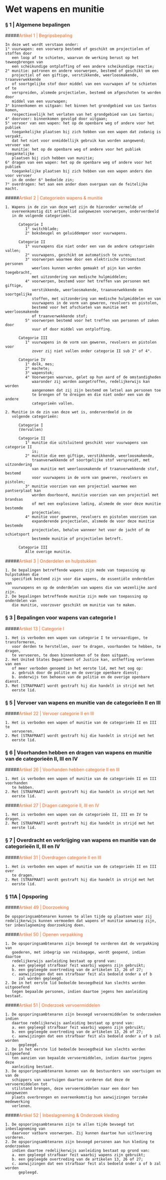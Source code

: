 # Wet wapens en munitie

### § 1 | Algemene bepalingen

#####<span style="color: #fc631e;">Artikel 1 | Begripsbepaling</span>
```
In deze wet wordt verstaan onder:
1° vuurwapen: een voorwerp bestemd of geschikt om projectielen of stoffen door 
   een loop af te schieten, waarvan de werking berust op het teweegbrengen van 
   een scheikundige ontploffing of een andere scheikundige reactie;
2° munitie: patronen en andere voorwerpen, bestemd of geschikt om een 
   projectiel of een giftige, verstikkende, weerloosmakende, traanverwekkende 
   of soortgelijke stof door middel van een vuurwapen af te schieten of te 
   verspreiden, alsmede projectielen, bestemd om afgeschoten te worden door 
   middel van een vuurwapen;
3° binnenkomen en uitgaan: het binnen het grondgebied van Los Santos komen, 
   respectievelijk het verlaten van het grondgebied van Los Santos;
4° doorvoer: binnenkomen gevolgd door uitgaan;
5° vervoer van een wapen: het op de openbare weg of andere voor het publiek 
   toegankelijke plaatsen bij zich hebben van een wapen dat zodanig is verpakt, 
   dat het niet voor onmiddellijk gebruik kan worden aangewend; vervoer van 
   munitie: het op de openbare weg of andere voor het publiek toegankelijke 
   plaatsen bij zich hebben van munitie;
6° dragen van een wapen: het op de openbare weg of andere voor het publiek 
   toegankelijke plaatsen bij zich hebben van een wapen anders dan voor vervoer 
   in de onder 6° bedoelde zin;
7° overdragen: het aan een ander doen overgaan van de feitelijke macht.
```

#####<span style="color: #fc631e;">Artikel 2 | Categorieën wapens & munitie</span>
```
1. Wapens in de zin van deze wet zijn de hieronder vermelde of 
   overeenkomstig dit artikellid aangewezen voorwerpen, onderverdeeld 
   in de volgende categorieën. 

      Categorie I
         1° switchblade;
         2° boksbeugel en geluiddemper voor vuurwapens.

      Categorie II
         1° vuurwapens die niet onder een van de andere categorieën vallen;
         2° vuurwapens, geschikt om automatisch te vuren;
         3° voorwerpen waarmee door een elektrische stroomstoot personen 
            weerloos kunnen worden gemaakt of pijn kan worden toegebracht, 
            met uitzondering van medische hulpmiddelen;
         4° voorwerpen, bestemd voor het treffen van personen met giftige, 
            verstikkende, weerloosmakende, traanverwekkende en soortgelijke 
            stoffen, met uitzondering van medische hulpmiddelen en van 
            vuurwapens in de vorm van geweren, revolvers en pistolen, 
            bestemd voor het afschieten van munitie met weerloosmakende 
            of traanverwekkende stof;
         5° voorwerpen bestemd voor het treffen van personen of zaken door 
            vuur of door middel van ontploffing.

      Categorie III
         1° vuurwapens in de vorm van geweren, revolvers en pistolen voor 
            zover zij niet vallen onder categorie II sub 2° of 4°.

      Categorie IV
         1° dolk, mes;
         2° machete;
         3° wapenstok;
         4° Voorwerpen waarvan, gelet op hun aard of de omstandigheden 
            waaronder zij worden aangetroffen, redelijkerwijs kan worden 
            aangenomen dat zij zijn bestemd om letsel aan personen toe 
            te brengen of te dreigen en die niet onder een van de andere 
            categorieën vallen.

2. Munitie in de zin van deze wet is, onderverdeeld in de 
   volgende categorieën: 

      Categorie I
      (Vervallen)

      Categorie II 
         1° munitie die uitsluitend geschikt voor vuurwapens van categorie II 
            is;
         2° munitie die een giftige, verstikkende, weerloosmakende, 
            traanverwekkende of soortgelijke stof verspreidt, met uitzondering 
            van munitie met weerloosmakende of traanverwekkende stof, bestemd 
            voor vuurwapens in de vorm van geweren, revolvers en pistolen;
         3° munitie voorzien van een projectiel waarmee een pantserplaat kan 
            worden doorboord, munitie voorzien van een projectiel met brandsas 
            of met een explosieve lading, alsmede de voor deze munitie bestemde 
            projectielen;
         4° munitie voor geweren, revolvers en pistolen voorzien van 
            expanderende projectielen, alsmede de voor deze munitie bestemde 
            projectielen, behalve wanneer het voor de jacht of de schietsport 
            bestemde munitie of projectielen betreft.

      Categorie III
         Alle overige munitie. 
```

#####<span style="color: #fc631e;">Artikel 3 | Onderdelen en hulpstukken</span>
```
1. De bepalingen betreffende wapens zijn mede van toepassing op hulpstukken die 
   specifiek bestemd zijn voor die wapens, de essentiële onderdelen van 
   vuurwapens en op de onderdelen van wapens die van wezenlijke aard zijn.
2. De bepalingen betreffende munitie zijn mede van toepassing op onderdelen van 
   die munitie, voorzover geschikt om munitie van te maken.
```

### § 3 | Bepalingen voor wapens van categorie I

#####<span style="color: #fc631e;">Artikel 13 | Categorie I</span>
```
1. Het is verboden een wapen van categorie I te vervaardigen, te transformeren, 
   voor derden te herstellen, over te dragen, voorhanden te hebben, te dragen, 
   te vervoeren, te doen binnenkomen of te doen uitgaan.
2. Het United States Department of Justice kan, ontheffing verlenen van een 
   of meer verboden genoemd in het eerste lid, met het oog op:
   a. gebruik door de politie en de overige openbare dienst;
   b. onderwijs ten behoeve van de politie en de overige openbare dienst.
3. Met [STRAFMAAT] wordt gestraft hij die handelt in strijd met het 
   eerste lid.
```

### § 5 | Vervoer van wapens en munitie van de categorieën II en III

#####<span style="color: #fc631e;">Artikel 22 | Vervoer categorie II en III</span>
```
1. Het is verboden een wapen of munitie van de categorieën II en III te 
   vervoeren.
2. Met [STRAFMAAT] wordt gestraft hij die handelt in strijd met het 
   eerste lid.
```

### § 6 | Voorhanden hebben en dragen van wapens en munitie van de categorieën II, III en IV

#####<span style="color: #fc631e;">Artikel 26 | Voorhanden hebben categorie II en III</span>
```
1. Het is verboden een wapen of munitie van de categorieën II en III voorhanden 
   te hebben.
2. Met [STRAFMAAT] wordt gestraft hij die handelt in strijd met het 
   eerste lid.   
```

#####<span style="color: #fc631e;">Artikel 27 | Dragen categorie II, III en IV</span>
```
1. Het is verboden een wapen van de categorieën II, III en IV te dragen.
2. Met [STRAFMAAT] wordt gestraft hij die handelt in strijd met het 
   eerste lid.
```

### § 7 | Overdracht en verkrijging van wapens en munitie van de categorieën II, III en IV

#####<span style="color: #fc631e;">Artikel 31 | Overdragen categorie II en III</span>
```
1. Het is verboden een wapen of munitie van de categorieën II en III over 
   te dragen.
2. Met [STRAFMAAT] wordt gestraft hij die handelt in strijd met het 
   eerste lid.   
```

### § 11A | Opsporing

#####<span style="color: #fc631e;">Artikel 49 | Doorzoeking</span>
```
De opsporingsambtenaren kunnen te allen tijde op plaatsen waar zij 
redelijkerwijs kunnen vermoeden dat wapens of munitie aanwezig zijn, 
ter inbeslagneming doorzoeking doen.
```

#####<span style="color: #fc631e;">Artikel 50 | Openen verpakking</span>
```
1. De opsporingsambtenaren zijn bevoegd te vorderen dat de verpakking van 
   goederen, met inbegrip van reisbagage, wordt geopend, indien daartoe 
   redelijkerwijs aanleiding bestaat op grond van:
   a. een gepleegd strafbaar feit waarbij wapens zijn gebruikt;
   b. een gepleegde overtreding van de artikelen 13, 26 of 27;
   c. aanwijzingen dat een strafbaar feit als bedoeld onder a of b 
      zal worden gepleegd.
2. De in het eerste lid bedoelde bevoegdheid kan slechts worden uitgeoefend 
   tegen bepaalde personen, indien daartoe jegens hen aanleiding bestaat.       
```

#####<span style="color: #fc631e;">Artikel 51 | Onderzoek vervoermiddelen</span>
```
1. De opsporingsambtenaren zijn bevoegd vervoermiddelen te onderzoeken indien 
   daartoe redelijkerwijs aanleiding bestaat op grond van:
   a. een gepleegd strafbaar feit waarbij wapens zijn gebruikt;
   b. een gepleegde overtreding van de artikelen 13, 26 of 27;
   c. aanwijzingen dat een strafbaar feit als bedoeld onder a of b zal worden 
      gepleegd.
2. De in het eerste lid bedoelde bevoegdheid kan slechts worden uitgeoefend 
   ten aanzien van bepaalde vervoermiddelen, indien daartoe jegens deze 
   aanleiding bestaat.
3. De opsporingsambtenaren kunnen van de bestuurders van voertuigen en van de 
   schippers van vaartuigen daartoe vorderen dat deze de vervoermiddelen tot 
   stilstand brengen, deze vervoermiddelen naar een door hen aangewezen 
   plaats overbrengen en overeenkomstig hun aanwijzingen terzake medewerking 
   verlenen.   
```

#####<span style="color: #fc631e;">Artikel 52 | Inbeslagneming & Onderzoek kleding</span>
```
1. De opsporingsambtenaren zijn te allen tijde bevoegd tot inbeslagneming van 
   daarvoor vatbare voorwerpen. Zij kunnen daartoe hun uitlevering vorderen.
2. De opsporingsambtenaren zijn bevoegd personen aan hun kleding te onderzoeken 
   indien daartoe redelijkerwijs aanleiding bestaat op grond van:
   a. een gepleegd strafbaar feit waarbij wapens zijn gebruikt;
   b. een gepleegde overtreding van de artikelen 13, 26 of 27;
   c. aanwijzingen dat een strafbaar feit als bedoeld onder a of b zal worden 
      gepleegd.
```
